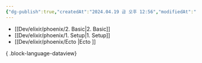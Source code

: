 ```yaml
---
{"dg-publish":true,"createdAt":"2024.04.19 금 오후 12:56","modifiedAt":"2024.04.19 금 오후 13:12","permalink":"/Dev/elixir/phoenix/phoenix/","dgPassFrontmatter":true}
---
```



- [[Dev/elixir/phoenix/2. Basic\|2. Basic]]
- [[Dev/elixir/phoenix/1. Setup\|1. Setup]]
- [[Dev/elixir/phoenix/Ecto \|Ecto ]]

{ .block-language-dataview}